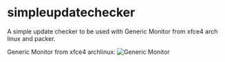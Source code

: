 # simpleupdatechecker
A simple update checker to be used with Generic Monitor from xfce4 arch linux and packer.

Generic Monitor from xfce4 archlinux:
![Generic Monitor](http://imgur.com/OpXHcfHl.png)
